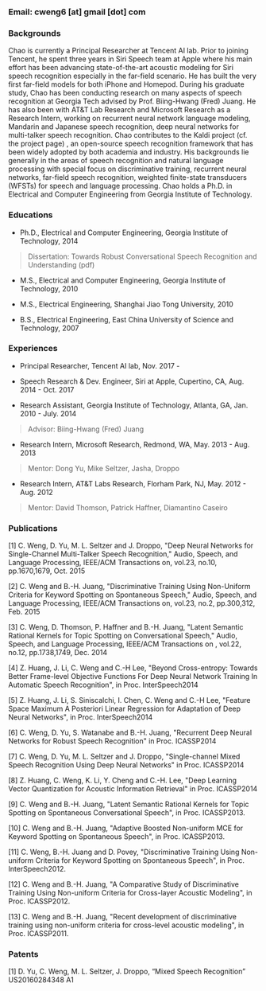 ### Email: cweng6 [at] gmail [dot] com

### Backgrounds

Chao is currently a Principal Researcher at Tencent AI lab. Prior to joining Tencent, he spent three years in Siri Speech team at Apple where his main effort has been advancing state-of-the-art acoustic modeling for Siri speech recognition especially in the far-field scenario. He has built the very first far-field models for both iPhone and Homepod. During his graduate study, Chao has been conducting research on many aspects of speech recognition at Georgia Tech advised by Prof. Biing-Hwang (Fred) Juang. He has also been with AT&T Lab Research and Microsoft Research as a Research Intern, working on recurrent neural network language modeling, Mandarin and Japanese speech recognition, deep neural networks for multi-talker speech recognition. Chao contributes to the Kaldi project (cf. the project page) , an open-source speech recognition framework that has been widely adopted by both academia and industry. His backgrounds lie generally in the areas of speech recognition and natural language processing with special focus on discriminative training, recurrent neural networks, far-field speech recognition, weighted finite-state transducers (WFSTs) for speech and language processing. Chao holds a Ph.D. in Electrical and Computer Engineering from Georgia Institute of Technology.

### Educations

- Ph.D., Electrical and Computer Engineering, Georgia Institute of Technology, 2014
> Dissertation: Towards Robust Conversational Speech Recognition and Understanding (pdf)

- M.S., Electrical and Computer Engineering, Georgia Institute of Technology, 2010
- M.S., Electrical Engineering, Shanghai Jiao Tong University, 2010

- B.S., Electrical Engineering, East China University of Science and Technology, 2007

### Experiences 

- Principal Researcher, Tencent AI lab, Nov. 2017 - 

- Speech Research & Dev. Engineer, Siri at Apple, Cupertino, CA, Aug. 2014 - Oct. 2017

- Research Assistant, Georgia Institute of Technology, Atlanta, GA,  Jan. 2010 - July. 2014
> Advisor: Biing-Hwang (Fred) Juang

- Research Intern, Microsoft Research, Redmond, WA,  May. 2013 - Aug. 2013
> Mentor: Dong Yu, Mike Seltzer, Jasha, Droppo

- Research Intern, AT&T Labs Research, Florham Park, NJ,  May. 2012 - Aug. 2012
> Mentor: David Thomson, Patrick Haffner, Diamantino Caseiro

### Publications

[1] C. Weng, D. Yu, M. L. Seltzer and J. Droppo, "Deep Neural Networks for Single-Channel Multi-Talker Speech Recognition," Audio, Speech, and Language Processing, IEEE/ACM Transactions on, vol.23, no.10, pp.1670,1679, Oct. 2015 

[2] C. Weng and B.-H. Juang, "Discriminative Training Using Non-Uniform Criteria for Keyword Spotting on Spontaneous Speech," Audio, Speech, and Language Processing, IEEE/ACM Transactions on, vol.23, no.2, pp.300,312, Feb. 2015

[3] C. Weng, D. Thomson, P. Haffner and B.-H. Juang, "Latent Semantic Rational Kernels for Topic Spotting on Conversational Speech," Audio, Speech, and Language Processing, IEEE/ACM Transactions on , vol.22, no.12, pp.1738,1749, Dec. 2014

[4] Z. Huang, J. Li, C. Weng and C.-H Lee, "Beyond Cross-entropy: Towards Better Frame-level Objective Functions For Deep Neural Network Training In Automatic Speech Recognition", in Proc. InterSpeech2014

[5] Z. Huang, J. Li, S. Siniscalchi, I. Chen, C. Weng and C.-H Lee, "Feature Space Maximum A Posteriori Linear Regression for Adaptation of Deep Neural Networks", in Proc. InterSpeech2014

[6] C. Weng, D. Yu, S. Watanabe and B.-H. Juang, "Recurrent Deep Neural Networks for Robust Speech Recognition" in Proc. ICASSP2014 

[7] C. Weng, D. Yu, M. L. Seltzer and J. Droppo, "Single-channel Mixed Speech Recognition Using Deep Neural Networks" in Proc. ICASSP2014 

[8] Z. Huang, C. Weng, K. Li, Y. Cheng and C.-H. Lee, "Deep Learning Vector Quantization for Acoustic Information Retrieval" in Proc. ICASSP2014 

[9] C. Weng and B.-H. Juang, "Latent Semantic Rational Kernels for Topic Spotting on Spontaneous Conversational Speech", in Proc. ICASSP2013. 

[10] C. Weng and B.-H. Juang, "Adaptive Boosted Non-uniform MCE for Keyword Spotting on Spontaneous Speech", in Proc. ICASSP2013.

[11] C. Weng, B.-H. Juang and D. Povey, "Discriminative Training Using Non-uniform Criteria for Keyword Spotting on Spontaneous Speech", in Proc. InterSpeech2012.

[12] C. Weng and B.-H. Juang, "A Comparative Study of Discriminative Training Using Non-uniform Criteria for Cross-layer Acoustic Modeling", in Proc. ICASSP2012.

[13] C. Weng and B.-H. Juang, "Recent development of discriminative training using non-uniform criteria for cross-level acoustic modeling", in Proc. ICASSP2011.

### Patents
[1] D. Yu, C. Weng, M. L. Seltzer, J. Droppo, “Mixed Speech Recognition”  US20160284348 A1
